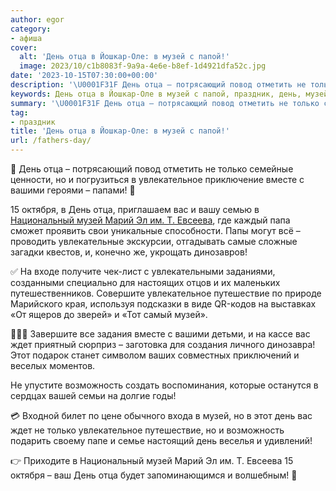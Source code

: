 ```yaml
---
author: egor
category:
- афиша
cover:
  alt: 'День отца в Йошкар-Оле: в музей с папой!'
  image: 2023/10/c1b8083f-9a9a-4e6e-b8ef-1d4921dfa52c.jpg
date: '2023-10-15T07:30:00+00:00'
description: '\U0001F31F День отца – потрясающий повод отметить не только семейные ценности, но и погрузиться в увлекательное приключение вместе с вашими героями –...'
keywords: День отца в Йошкар-Оле в музей с папой, праздник, день, музей, отца, увлекательное, только, вместе, вашими, октября, национальный, марий, евсеева, путешествие, ждет, возможность, потрясающий
summary: '\U0001F31F День отца – потрясающий повод отметить не только семейные ценности, но и погрузиться в увлекательное приключение вместе с вашими героями –...'
tag:
- праздник
title: 'День отца в Йошкар-Оле: в музей с папой!'
url: /fathers-day/
---
```


🌟 День отца – потрясающий повод отметить не только семейные ценности, но и погрузиться в увлекательное приключение вместе с вашими героями – папами! 🌟

15 октября, в День отца, приглашаем вас и вашу семью в [Национальный музей Марий Эл им. Т. Евсеева](/muzej-evseeva/), где каждый папа сможет проявить свои уникальные способности. Папы могут всё – проводить увлекательные экскурсии, отгадывать самые сложные загадки квестов, и, конечно же, укрощать динозавров!

✅ На входе получите чек-лист с увлекательными заданиями, созданными специально для настоящих отцов и их маленьких путешественников. Совершите увлекательное путешествие по природе Марийского края, используя подсказки в виде QR-кодов на выставках «От ящеров до зверей» и «Тот самый музей».

👨‍👧‍👦 Завершите все задания вместе с вашими детьми, и на кассе вас ждет приятный сюрприз – заготовка для создания личного динозавра! Этот подарок станет символом ваших совместных приключений и веселых моментов.

Не упустите возможность создать воспоминания, которые останутся в сердцах вашей семьи на долгие годы!

💳 Входной билет по цене обычного входа в музей, но в этот день вас ждет не только увлекательное путешествие, но и возможность подарить своему папе и семье настоящий день веселья и удивлений!

👉 Приходите в Национальный музей Марий Эл им. Т. Евсеева 15 октября – ваш День отца будет запоминающимся и волшебным! 🚀